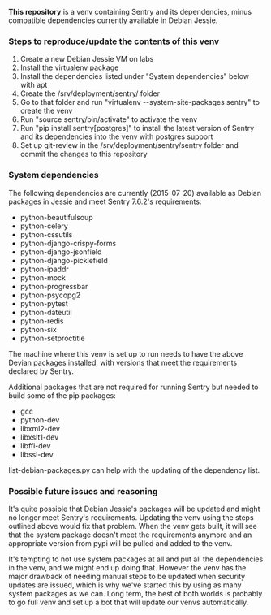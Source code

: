 **This repository** is a venv containing Sentry and its dependencies, minus compatible dependencies currently available in Debian Jessie.

### Steps to reproduce/update the contents of this venv ###

1. Create a new Debian Jessie VM on labs
2. Install the virtualenv package
3. Install the dependencies listed under "System dependencies" below with apt
4. Create the /srv/deployment/sentry/ folder
5. Go to that folder and run "virtualenv --system-site-packages sentry" to create the venv
6. Run "source sentry/bin/activate" to activate the venv
7. Run "pip install sentry[postgres]" to install the latest version of Sentry and its dependencies into the venv with postgres support
8. Set up git-review in the /srv/deployment/sentry/sentry folder and commit the changes to this repository

### System dependencies ###

The following dependencies are currently (2015-07-20) available as Debian packages in Jessie and meet Sentry 7.6.2's requirements:

* python-beautifulsoup
* python-celery
* python-cssutils
* python-django-crispy-forms
* python-django-jsonfield
* python-django-picklefield
* python-ipaddr
* python-mock
* python-progressbar
* python-psycopg2
* python-pytest
* python-dateutil
* python-redis
* python-six
* python-setproctitle

The machine where this venv is set up to run needs to have the above Devian packages installed, with versions that
meet the requirements declared by Sentry.

Additional packages that are not required for running Sentry but needed to build some of the pip packages:
* gcc
* python-dev
* libxml2-dev
* libxslt1-dev
* libffi-dev
* libssl-dev

list-debian-packages.py can help with the updating of the dependency list.

### Possible future issues and reasoning ###

It's quite possible that Debian Jessie's packages will be updated and might no longer meet Sentry's requirements.
Updating the venv using the steps outlined above would fix that problem. When the venv gets built, it will see
that the system package doesn't meet the requirements anymore and an appropriate version from pypi will be pulled
and added to the venv.

It's tempting to not use system packages at all and put all the dependencies in the venv, and we might end up doing that.
However the venv has the major drawback of needing manual steps to be updated when security updates are issued, which is
why we've started this by using as many system packages as we can. Long term, the best of both worlds is probably
to go full venv and set up a bot that will update our venvs automatically.
